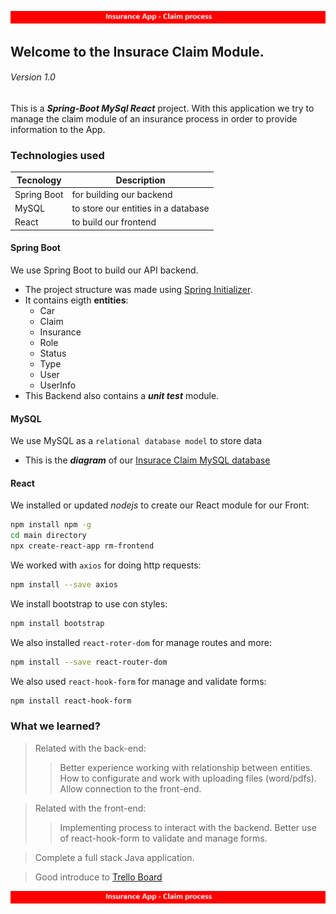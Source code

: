 ![Claim-Banner](/assets/claim.png "Claim")
## Welcome to the Insurace Claim Module. 
###### Version 1.0

This is a ***Spring-Boot MySql React*** project. With this application we try to manage the claim module of an insurance process in order to provide information to the App. 

### Technologies used
| Tecnology | Description |
| --------- | ----------- |
| Spring Boot | for building our backend |
| MySQL | to store our entities in a database |
| React | to build our frontend |


#### Spring Boot
We use Spring Boot to build our API backend.
* The project structure was made using [Spring Initializer](https://start.spring.io/).
* It contains eigth **entities**:
    - Car
    - Claim
    - Insurance
    - Role
    - Status
    - Type
    - User
    - UserInfo
* This Backend also contains a ***unit test*** module.

#### MySQL
We use MySQL as a `relational database model` to store data
* This is the ***diagram*** of our [Insurace Claim MySQL database](https://drawsql.app/teams/minardo/diagrams/insurance-claim "Insurace Claim MySQL diagram")

#### React
We installed or updated *nodejs* to create our React module for our Front:
```sh
npm install npm -g 
cd main directory
npx create-react-app rm-frontend
```
We worked with `axios` for doing http requests:
```sh
npm install --save axios
```
We install bootstrap to use con styles:
```sh
npm install bootstrap
```
We also installed `react-roter-dom` for manage routes and more:
```sh
npm install --save react-router-dom
```
We also used `react-hook-form` for manage and validate forms:
```sh
npm install react-hook-form
```


### What we learned?
> Related with the back-end:
>> Better experience working with relationship between entities. 
>> How to configurate and work with uploading files (word/pdfs).
>> Allow connection to the front-end.

> Related with the front-end:
>> Implementing process to interact with the backend.
>> Better use of react-hook-form to validate and manage forms.

> Complete a full stack Java application.

> Good introduce to [Trello Board](https://trello.com/b/ExOWpGHq/claim "Trello")

![Claim-Banner](/assets/claim.png "Claim")
